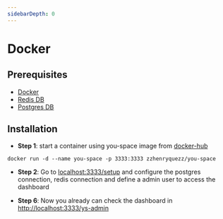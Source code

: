 ```yaml
---
sidebarDepth: 0
---
```


# Docker

## Prerequisites

-   [Docker](https://www.docker.com/get-started)
-   [Redis DB](https://redis.io/)
-   [Postgres DB](https://www.postgresql.org/)

## Installation

-   **Step 1**: start a container using you-space image from [docker-hub](https://hub.docker.com/r/zzhenryquezz/you-space)

```
docker run -d --name you-space -p 3333:3333 zzhenryquezz/you-space
```

-   **Step 2**: Go to [localhost:3333/setup](localhost:3333/setup) and configure the postgres connection, redis connection and define a admin user to access the dashboard

-   **Step 6**: Now you already can check the dashboard in [http://localhost:3333/ys-admin](http://localhost:3333/ys-admin)

